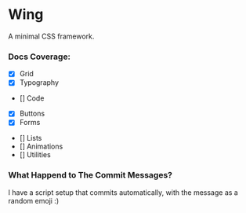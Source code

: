 # Wing

A minimal CSS framework.

### Docs Coverage:

- [x] Grid
- [x] Typography
- [] Code
- [x] Buttons
- [x] Forms
- [] Lists
- [] Animations
- [] Utilities

### What Happend to The Commit Messages?

I have a script setup that commits automatically, with the message as a random emoji :)